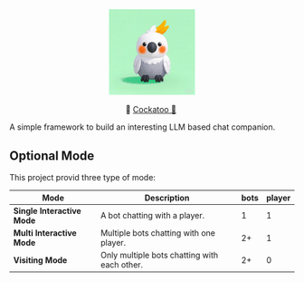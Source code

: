 <div align="center">
  <a href="https://github.com/wjinfeng/Cockatoo">
    <img src="img/logo.png" width = "30%">
  </a>
</div>
<p align="center">
        🦜 <a href="https://github.com/wjinfeng/Cockatoo">Cockatoo 🦜</a>&nbsp
<br>

A simple framework to build an interesting LLM based chat companion.

## Optional Mode
This project provid three type of mode:

|Mode|Description|bots|player|
|---|---|---|---|
|**Single Interactive Mode**|A bot chatting with a player.|1|1|
|**Multi Interactive Mode**|Multiple bots chatting with one player.|2+|1|
|**Visiting Mode**|Only multiple bots chatting with each other.|2+|0|

